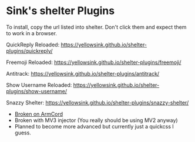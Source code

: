 # Sink's shelter Plugins

To install, copy the url listed into shelter.
Don't click them and expect them to work in a browser.

QuickReply Reloaded: https://yellowsink.github.io/shelter-plugins/quickreply/

Freemoji Reloaded: https://yellowsink.github.io/shelter-plugins/freemoji/

Antitrack: https://yellowsink.github.io/shelter-plugins/antitrack/

Show Username Reloaded: https://yellowsink.github.io/shelter-plugins/show-username/

Snazzy Shelter: https://yellowsink.github.io/shelter-plugins/snazzy-shelter/
 * [Broken on ArmCord](https://github.com/ArmCord/ArmCord/issues/292)
 * Broken with MV3 injector (You really should be using MV2 anyway)
 * Planned to become more advanced but currently just a quickcss I guess.